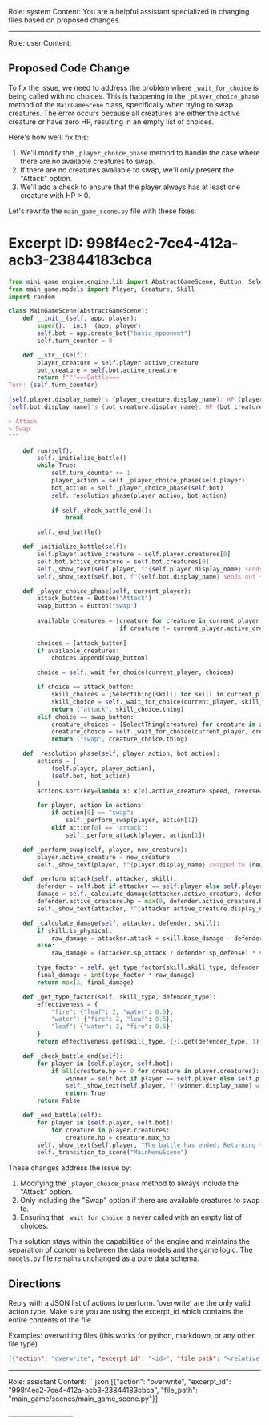 Role: system
Content: You are a helpful assistant specialized in changing files based on proposed changes.
__________________
Role: user
Content: 
## Proposed Code Change
To fix the issue, we need to address the problem where `_wait_for_choice` is being called with no choices. This is happening in the `_player_choice_phase` method of the `MainGameScene` class, specifically when trying to swap creatures. The error occurs because all creatures are either the active creature or have zero HP, resulting in an empty list of choices.

Here's how we'll fix this:

1. We'll modify the `_player_choice_phase` method to handle the case where there are no available creatures to swap.
2. If there are no creatures available to swap, we'll only present the "Attack" option.
3. We'll add a check to ensure that the player always has at least one creature with HP > 0.

Let's rewrite the `main_game_scene.py` file with these fixes:

# Excerpt ID: 998f4ec2-7ce4-412a-acb3-23844183cbca
```python main_game/scenes/main_game_scene.py
from mini_game_engine.engine.lib import AbstractGameScene, Button, SelectThing
from main_game.models import Player, Creature, Skill
import random

class MainGameScene(AbstractGameScene):
    def __init__(self, app, player):
        super().__init__(app, player)
        self.bot = app.create_bot("basic_opponent")
        self.turn_counter = 0

    def __str__(self):
        player_creature = self.player.active_creature
        bot_creature = self.bot.active_creature
        return f"""===Battle===
Turn: {self.turn_counter}

{self.player.display_name}'s {player_creature.display_name}: HP {player_creature.hp}/{player_creature.max_hp}
{self.bot.display_name}'s {bot_creature.display_name}: HP {bot_creature.hp}/{bot_creature.max_hp}

> Attack
> Swap
"""

    def run(self):
        self._initialize_battle()
        while True:
            self.turn_counter += 1
            player_action = self._player_choice_phase(self.player)
            bot_action = self._player_choice_phase(self.bot)
            self._resolution_phase(player_action, bot_action)
            
            if self._check_battle_end():
                break

        self._end_battle()

    def _initialize_battle(self):
        self.player.active_creature = self.player.creatures[0]
        self.bot.active_creature = self.bot.creatures[0]
        self._show_text(self.player, f"{self.player.display_name} sends out {self.player.active_creature.display_name}!")
        self._show_text(self.bot, f"{self.bot.display_name} sends out {self.bot.active_creature.display_name}!")

    def _player_choice_phase(self, current_player):
        attack_button = Button("Attack")
        swap_button = Button("Swap")
        
        available_creatures = [creature for creature in current_player.creatures 
                               if creature != current_player.active_creature and creature.hp > 0]
        
        choices = [attack_button]
        if available_creatures:
            choices.append(swap_button)

        choice = self._wait_for_choice(current_player, choices)

        if choice == attack_button:
            skill_choices = [SelectThing(skill) for skill in current_player.active_creature.skills]
            skill_choice = self._wait_for_choice(current_player, skill_choices)
            return ("attack", skill_choice.thing)
        elif choice == swap_button:
            creature_choices = [SelectThing(creature) for creature in available_creatures]
            creature_choice = self._wait_for_choice(current_player, creature_choices)
            return ("swap", creature_choice.thing)

    def _resolution_phase(self, player_action, bot_action):
        actions = [
            (self.player, player_action),
            (self.bot, bot_action)
        ]
        actions.sort(key=lambda x: x[0].active_creature.speed, reverse=True)

        for player, action in actions:
            if action[0] == "swap":
                self._perform_swap(player, action[1])
            elif action[0] == "attack":
                self._perform_attack(player, action[1])

    def _perform_swap(self, player, new_creature):
        player.active_creature = new_creature
        self._show_text(player, f"{player.display_name} swapped to {new_creature.display_name}!")

    def _perform_attack(self, attacker, skill):
        defender = self.bot if attacker == self.player else self.player
        damage = self._calculate_damage(attacker.active_creature, defender.active_creature, skill)
        defender.active_creature.hp = max(0, defender.active_creature.hp - damage)
        self._show_text(attacker, f"{attacker.active_creature.display_name} used {skill.display_name} and dealt {damage} damage!")

    def _calculate_damage(self, attacker, defender, skill):
        if skill.is_physical:
            raw_damage = attacker.attack + skill.base_damage - defender.defense
        else:
            raw_damage = (attacker.sp_attack / defender.sp_defense) * skill.base_damage

        type_factor = self._get_type_factor(skill.skill_type, defender.creature_type)
        final_damage = int(type_factor * raw_damage)
        return max(1, final_damage)

    def _get_type_factor(self, skill_type, defender_type):
        effectiveness = {
            "fire": {"leaf": 2, "water": 0.5},
            "water": {"fire": 2, "leaf": 0.5},
            "leaf": {"water": 2, "fire": 0.5}
        }
        return effectiveness.get(skill_type, {}).get(defender_type, 1)

    def _check_battle_end(self):
        for player in [self.player, self.bot]:
            if all(creature.hp == 0 for creature in player.creatures):
                winner = self.bot if player == self.player else self.player
                self._show_text(self.player, f"{winner.display_name} wins the battle!")
                return True
        return False

    def _end_battle(self):
        for player in [self.player, self.bot]:
            for creature in player.creatures:
                creature.hp = creature.max_hp
        self._show_text(self.player, "The battle has ended. Returning to the main menu.")
        self._transition_to_scene("MainMenuScene")
```

These changes address the issue by:

1. Modifying the `_player_choice_phase` method to always include the "Attack" option.
2. Only including the "Swap" option if there are available creatures to swap to.
3. Ensuring that `_wait_for_choice` is never called with an empty list of choices.

This solution stays within the capabilities of the engine and maintains the separation of concerns between the data models and the game logic. The `models.py` file remains unchanged as a pure data schema.

## Directions
Reply with a JSON list of actions to perform. 'overwrite' are the only valid action type. 
Make sure you are using the excerpt_id which contains the entire contents of the file

Examples:
overwriting files (this works for python, markdown, or any other file type)
```json output_example1
[{"action": "overwrite", "excerpt_id": "<id>", "file_path": "<relative file path>"}]
```

__________________
Role: assistant
Content: ```json
[{"action": "overwrite", "excerpt_id": "998f4ec2-7ce4-412a-acb3-23844183cbca", "file_path": "main_game/scenes/main_game_scene.py"}]
```
__________________
